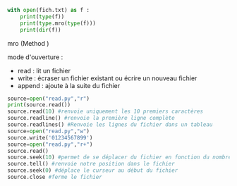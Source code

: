```python
with open(fich.txt) as f :
	print(type(f))
	print(type.mro(type(f)))
	print(dir(f))
```
mro (Method )

mode d'ouverture :
- read : lit un fichier
- write : écraser un fichier existant ou écrire un nouveau fichier
- append : ajoute à la suite du fichier

```python
source=open("read.py","r")
print(source.read())
source.read(10) #renvoie uniquement les 10 premiers caractères
source.readline() #renvoie la première ligne complète
source.readlines() #Renvoie les lignes du fichier dans un tableau
source=open("read.py","w")
source.write('01234567899')
source=open("read.py","r+")
source.read()
source.seek(10) #permet de se déplacer du fichier en fonction du nombre de caractères
source.tell() #renvoie notre position dans le fichier
source.seek(0) #déplace le curseur au début du fichier
source.close #ferme le fichier
```
